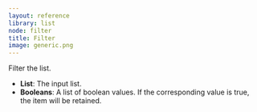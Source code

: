 ```yaml
---
layout: reference
library: list
node: filter
title: Filter
image: generic.png
---
```

Filter the list.

* **List**: The input list.
* **Booleans**: A list of boolean values. If the corresponding value is true, the item will be retained.
